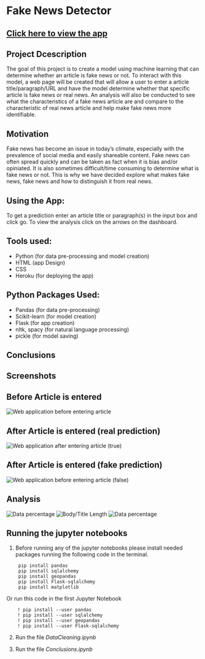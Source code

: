 # Fake News Detector
## [**Click here to view the app**](https://detect-fake-news-app.herokuapp.com)
## Project Dcescription
The goal of this project is to create a model using machine learning that can determine whether an article is fake news or not. To interact with this model, a web page will be created that will allow a user to enter a article title/paragraph/URL and have the model determine whether that specific article is fake news or real news. An analysis will also be conducted to see what the characteristics of a fake news article are and compare to the characteristic of real news article and help make fake news more identifiable.

## Motivation
Fake news has become an issue in today’s climate, especially with the prevalence of social media and easily shareable content. Fake news can often spread quickly and can be taken as fact when it is bias and/or opiniated. It is also sometimes difficult/time consuming to determine what is fake news or not. This is why we have decided explore what makes fake news, fake news and how to distinguish it from real news.

## **Using the App**:
To get a prediction enter an article title or paragraph(s) in the input box and click go. To view the analysis click on the arrows on the dashboard.

## **Tools used**:
- Python (for data pre-processing and model creation)
- HTML (app Design)
- CSS
- Heroku (for deploying the app)


## **Python Packages Used**:
- Pandas (for data pre-processing)
- Scikit-learn (for model creation)
- Flask (for app creation)
- nltk, spacy (for natural language processing)
- pickle (for model saving)

## **Conclusions**


## **Screenshots**
## **Before Article is entered**
![Web application before entering article](Screenshots/enter.png)

## **After Article is entered (real prediction)**
![Web application after entering article (true)](Screenshots/true.png)

## **After Article is entered (fake prediction)**
![Web application before entering article (false)](Screenshots/fake.png)

## **Analysis**
![Data percentage](Screenshots/tableau1.png)
![Body/Title Length](Screenshots/tableau2.png)
![Data percentage](Screenshots/tableau3.png)


## **Running the jupyter notebooks**
1. Before running any of the jupyter notebooks please install needed packages running the following code in the terminal.
         
        pip install pandas
        pip install sqlalchemy
        pip install geopandas
        pip install Flask-sqlalchemy
        pip install matplotlib
Or run this code in the first Jupyter Notebook

        ! pip install --user pandas
        ! pip install --user sqlalchemy
        ! pip install --user geopandas
        ! pip install --user Flask-sqlalchemy
2. Run the file *DataCleaning.ipynb* 


3. Run the file *Conclusions.ipynb* 
